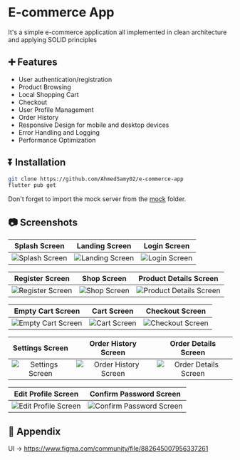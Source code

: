 # E-commerce App

It's a simple e-commerce application all implemented in clean architecture and applying SOLID principles

## ➕ Features

- User authentication/registration
- Product Browsing
- Local Shopping Cart
- Checkout
- User Profile Management
- Order History
- Responsive Design for mobile and desktop devices
- Error Handling and Logging
- Performance Optimization

## ⏬ Installation

```bash
git clone https://github.com/AhmedSamy02/e-commerce-app
flutter pub get
```

Don't forget to import the mock server from the [mock](./mock) folder.

## 📷 Screenshots

| Splash Screen | Landing Screen | Login Screen |
|:-------------:|:--------------:|:------------:|
| ![Splash Screen](./screenshots/splash.png) | ![Landing Screen](./screenshots/landing.png) | ![Login Screen](./screenshots/login.png) |

| Register Screen | Shop Screen | Product Details Screen |
|:---------------:|:-----------:|:----------------------:|
| ![Register Screen](./screenshots/register.png) | ![Shop Screen](./screenshots/shop.png) | ![Product Details Screen](./screenshots/product_details.png) |

| Empty Cart Screen | Cart Screen | Checkout Screen |
|:-----------------:|:-----------:|:---------------:|
| ![Empty Cart Screen](./screenshots/cart_empty.png) | ![Cart Screen](./screenshots/cart.png) | ![Checkout Screen](./screenshots/checkout.png) |

| Settings Screen | Order History Screen | Order Details Screen |
|:---------------:|:--------------------:|:--------------------:|
| ![Settings Screen](./screenshots/settings.png) | ![Order History Screen](./screenshots/order_history.png) | ![Order Details Screen](./screenshots/order_details.png) |

| Edit Profile Screen | Confirm Password Screen |
|:-------------------:|:----------------------:|
| ![Edit Profile Screen](./screenshots/edit_profile.png) | ![Confirm Password Screen](./screenshots/confirm_password.png) |

## 📝 Appendix

UI -> <https://www.figma.com/community/file/882645007956337261>
